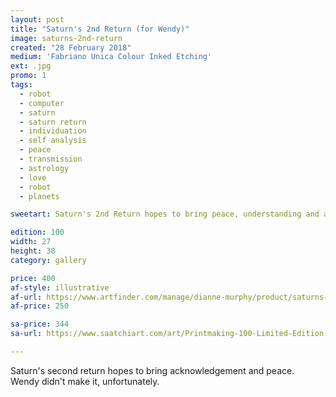 ```yaml
---
layout: post
title: "Saturn's 2nd Return (for Wendy)"
image: saturns-2nd-return
created: "28 February 2018"
medium: 'Fabriano Unica Colour Inked Etching'
ext: .jpg
promo: 1
tags:
  - robot
  - computer
  - saturn
  - saturn return
  - individuation
  - self analysis
  - peace
  - transmission
  - astrology
  - love
  - robot
  - planets

sweetart: Saturn's 2nd Return hopes to bring peace, understanding and acknowledgment but her internal questioning must remain unanswered. Wendy couldn't endure.

edition: 100
width: 27
height: 38
category: gallery

price: 400
af-style: illustrative
af-url: https://www.artfinder.com/manage/dianne-murphy/product/saturns-2nd-return-for-wendy-130e/
af-price: 250

sa-price: 344
sa-url: https://www.saatchiart.com/art/Printmaking-100-Limited-Edition-1-of-100/19454/4109539/view

---
```


Saturn's second return hopes to bring acknowledgement and peace. Wendy didn't make it, unfortunately.